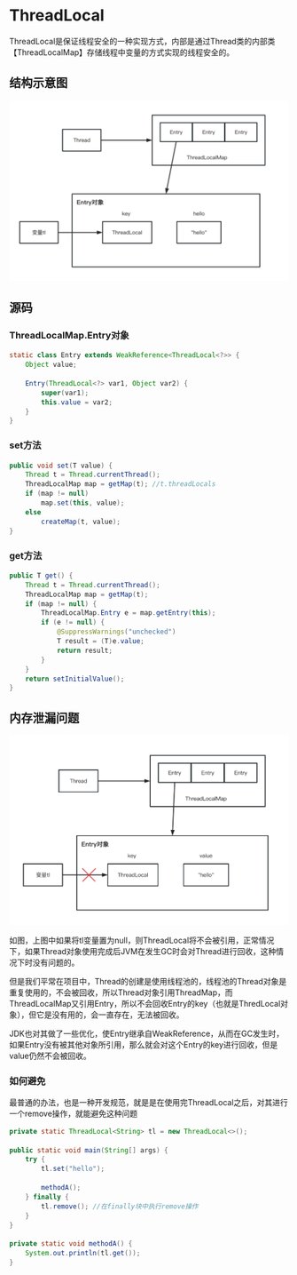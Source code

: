 # ThreadLocal

ThreadLocal是保证线程安全的一种实现方式，内部是通过Thread类的内部类【ThreadLocalMap】存储线程中变量的方式实现的线程安全的。

## 结构示意图

![ThreadLocal结构](/images/java_basics/thread/ThreadLocal结构.png)

## 源码

### ThreadLocalMap.Entry对象

```java
static class Entry extends WeakReference<ThreadLocal<?>> {
    Object value;

    Entry(ThreadLocal<?> var1, Object var2) {
        super(var1);
        this.value = var2;
    }
}
```

### set方法
```java
public void set(T value) {
    Thread t = Thread.currentThread();
    ThreadLocalMap map = getMap(t); //t.threadLocals
    if (map != null)
        map.set(this, value);
    else
        createMap(t, value);
}
```

### get方法
```java
public T get() {
    Thread t = Thread.currentThread();
    ThreadLocalMap map = getMap(t);
    if (map != null) {
        ThreadLocalMap.Entry e = map.getEntry(this);
        if (e != null) {
            @SuppressWarnings("unchecked")
            T result = (T)e.value;
            return result;
        }
    }
    return setInitialValue();
}
```

## 内存泄漏问题

![ThreadLocal内存泄漏](/images/java_basics/thread/ThreadLocal内存泄漏.png)

如图，上图中如果将tl变量置为null，则ThreadLocal将不会被引用，正常情况下，如果Thread对象使用完成后JVM在发生GC时会对Thread进行回收，这种情况下时没有问题的。

但是我们平常在项目中，Thread的创建是使用线程池的，线程池的Thread对象是重复使用的，不会被回收，所以Thread对象引用ThreadMap，而ThreadLocalMap又引用Entry，所以不会回收Entry的key（也就是ThredLocal对象），但它是没有用的，会一直存在，无法被回收。

JDK也对其做了一些优化，使Entry继承自WeakReference，从而在GC发生时，如果Entry没有被其他对象所引用，那么就会对这个Entry的key进行回收，但是value仍然不会被回收。

### 如何避免
最普通的办法，也是一种开发规范，就是是在使用完ThreadLocal之后，对其进行一个remove操作，就能避免这种问题
```java
private static ThreadLocal<String> tl = new ThreadLocal<>();

public static void main(String[] args) {
    try {
        tl.set("hello");

        methodA();
    } finally {
        tl.remove(); //在finally块中执行remove操作
    }
}

private static void methodA() {
    System.out.println(tl.get());
}
```
